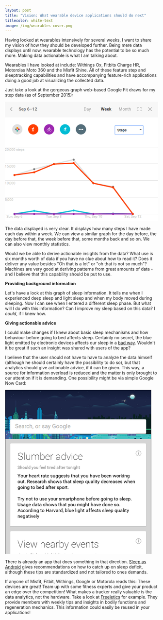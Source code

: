 ```yaml
---
layout: post
title: "Vision: What wearable device applications should do next"
titlecolor: white-text
image: /img/wearables-cover.png
---
```


Having looked at wearables intensively for several weeks, I want to share my vision
of how they should be developed further. Being mere data displays until now, wearable technology
has the potential to be so much more. Making data actionable is what I am talking about.

Wearables I have looked at include: Withings Ox, Fitbits Charge HR, Motorolas Moto 360
and the Misfit Shine. All of these feature step and sleeptracking capabilities
and have accompanying feature-rich applications doing a good job at
visualizing the collected data.

Just take a look at the gorgeous graph web-based Google Fit draws for
my step data (as of September 2015):

![Google Fit walking statistics](/img/wearables-walk-stat.png)

The data displayed is very clear. It displays how many steps I have made
each day within a week.
We can view a similar graph for the day before, the day before that,
the week before that, some months back and so on. We can
also view monthly statistics.

Would we be able to derive actionable insights from the data? What use is six months worth
of data if you have no clue about how to read it? Does it deliver any value besides "Oh that is a lot"
or "oh that is not so much"? Machines are very good at deriving
patterns from great amounts of data - and I believe that this capability should be put to use.

**Providing background information**

Let's have a look at this graph of sleep information.
It tells me when I experienced deep sleep and light sleep and when my body moved during sleeping.
Now I can see when I entered a different sleep phase. But what will I do with this information?
Can I improve my sleep based on this data? I *could*, if I knew how.

**Giving actionable advice**

I could make changes if I knew about basic sleep mechanisms and how behaviour before going to bed affects sleep.
Certainly no secret, the blue light emitted by electronic devices affects our sleep in a [bad way](http://www.health.harvard.edu/staying-healthy/blue-light-has-a-dark-side).
Wouldn't it be great if such an insight was shared with users of the app?

I believe that the user should not have to have to analyze the data himself (although he should certainly have the possibility to do so),
but that analytics should give actionable advice, if it can be given. This way, a source
for information overload is reduced and the matter is only brought to our attention if
it is demanding. One possibility might be via simple Google Now Card:

![Google Now Card sleep advice](/img/wearables-google-now-advice.png)

There is already an app that does something in that direction. [Sleep as Android](https://play.google.com/store/apps/details?id=com.urbandroid.sleep) gives recommendations on how to catch up on sleep deficit, although
these tips are standardized and not tailored to ones demands.

If anyone of Misfit, Fitbit, Withings, Google or Motorola reads this: These devices are great!
Team up with some fitness experts and give your product an edge over the competition!
What makes a tracker really valuable is the data analytics, not the hardware. Take a look
at [Freeletics](http://freeletics.com) for example. They provide members with weekly tips and insights
in bodily functions and regeneration mechanics. This information could easily be reused in
your applications!

